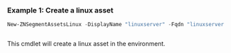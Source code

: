 ### Example 1: Create a linux asset
```powershell
New-ZNSegmentAssetsLinux -DisplayName "linuxserver" -Fqdn "linuxserver.zero.labs"
```

```output

```

This cmdlet will create a linux asset in the environment.
